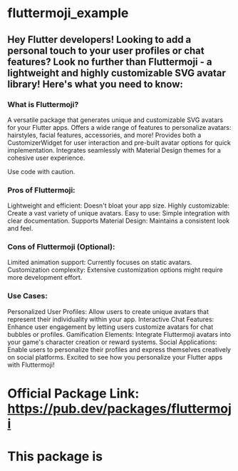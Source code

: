 # fluttermoji_example

## Hey Flutter developers!   Looking to add a personal touch to your user profiles or chat features? Look no further than Fluttermoji - a lightweight and highly customizable SVG avatar library!  Here's what you need to know:

### What is Fluttermoji?

A versatile package that generates unique and customizable SVG avatars for your Flutter apps.
Offers a wide range of features to personalize avatars: hairstyles, facial features, accessories, and more!
Provides both a CustomizerWidget for user interaction and pre-built avatar options for quick implementation.
Integrates seamlessly with Material Design themes for a cohesive user experience.

Use code with caution.

### Pros of Fluttermoji:

Lightweight and efficient: Doesn't bloat your app size.
Highly customizable: Create a vast variety of unique avatars.
Easy to use: Simple integration with clear documentation.
Supports Material Design: Maintains a consistent look and feel.

### Cons of Fluttermoji (Optional):

Limited animation support: Currently focuses on static avatars.
Customization complexity: Extensive customization options might require more development effort.

### Use Cases:

Personalized User Profiles: Allow users to create unique avatars that represent their individuality within your app.
Interactive Chat Features: Enhance user engagement by letting users customize avatars for chat bubbles or profiles.
Gamification Elements: Integrate Fluttermoji avatars into your game's character creation or reward systems.
Social Applications: Enable users to personalize their profiles and express themselves creatively on social platforms.
Excited to see how you personalize your Flutter apps with Fluttermoji!

# Official Package Link: https://pub.dev/packages/fluttermoji


# This package is 
